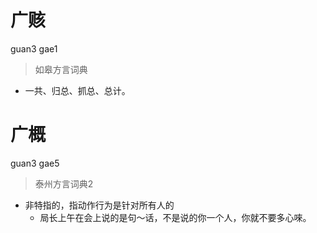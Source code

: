 # 广赅
guan3 gae1
> 如皋方言词典
- 一共、归总、抓总、总计。


# 广概
guan3 gae5
> 泰州方言词典2
- 非特指的，指动作行为是针对所有人的
  - 局长上午在会上说的是句～话，不是说的你一个人，你就不要多心唻。